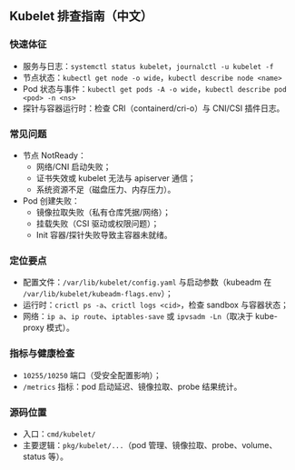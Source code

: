 ## Kubelet 排查指南（中文）

### 快速体征

- 服务与日志：`systemctl status kubelet`，`journalctl -u kubelet -f`
- 节点状态：`kubectl get node -o wide`，`kubectl describe node <name>`
- Pod 状态与事件：`kubectl get pods -A -o wide`，`kubectl describe pod <pod> -n <ns>`
- 探针与容器运行时：检查 CRI（containerd/cri-o）与 CNI/CSI 插件日志。

### 常见问题

- 节点 NotReady：
  - 网络/CNI 启动失败；
  - 证书失效或 kubelet 无法与 apiserver 通信；
  - 系统资源不足（磁盘压力、内存压力）。
- Pod 创建失败：
  - 镜像拉取失败（私有仓库凭据/网络）；
  - 挂载失败（CSI 驱动或权限问题）；
  - Init 容器/探针失败导致主容器未就绪。

### 定位要点

- 配置文件：`/var/lib/kubelet/config.yaml` 与启动参数（kubeadm 在 `/var/lib/kubelet/kubeadm-flags.env`）；
- 运行时：`crictl ps -a`、`crictl logs <cid>`，检查 sandbox 与容器状态；
- 网络：`ip a`、`ip route`、`iptables-save` 或 `ipvsadm -Ln`（取决于 kube-proxy 模式）。

### 指标与健康检查

- `10255/10250` 端口（受安全配置影响）；
- `/metrics` 指标：pod 启动延迟、镜像拉取、probe 结果统计。

### 源码位置

- 入口：`cmd/kubelet/`
- 主要逻辑：`pkg/kubelet/...`（pod 管理、镜像拉取、probe、volume、status 等）。


